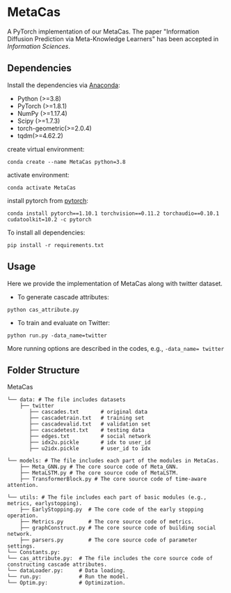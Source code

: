 # MetaCas

A PyTorch implementation of our MetaCas. The paper "Information Diffusion Prediction via Meta-Knowledge Learners" has been accepted in *Information Sciences*.

## Dependencies
Install the dependencies via [Anaconda](https://www.anaconda.com/):
+ Python (>=3.8)
+ PyTorch (>=1.8.1)
+ NumPy (>=1.17.4)
+ Scipy (>=1.7.3)
+ torch-geometric(>=2.0.4)
+ tqdm(>=4.62.2)


create virtual environment:
```
conda create --name MetaCas python=3.8
```

activate environment:
```
conda activate MetaCas
```

install pytorch from [pytorch](https://pytorch.org/get-started/previous-versions/):
```
conda install pytorch==1.10.1 torchvision==0.11.2 torchaudio==0.10.1 cudatoolkit=10.2 -c pytorch
```

To install all dependencies:
```
pip install -r requirements.txt
```

## Usage
Here we provide the implementation of MetaCas along with twitter dataset.

+ To generate cascade attributes:
```
python cas_attribute.py
```

+ To train and evaluate on Twitter:
```
python run.py -data_name=twitter
```
More running options are described in the codes, e.g., `-data_name= twitter`

## Folder Structure

MetaCas
```
└── data: # The file includes datasets
    ├── twitter
       ├── cascades.txt       # original data
       ├── cascadetrain.txt   # training set
       ├── cascadevalid.txt   # validation set
       ├── cascadetest.txt    # testing data
       ├── edges.txt          # social network
       ├── idx2u.pickle       # idx to user_id
       ├── u2idx.pickle       # user_id to idx
       
└── models: # The file includes each part of the modules in MetaCas.
    ├── Meta_GNN.py # The core source code of Meta_GNN.
    ├── MetaLSTM.py # The core source code of MetaLSTM.
    ├── TransformerBlock.py # The core source code of time-aware attention.

└── utils: # The file includes each part of basic modules (e.g., metrics, earlystopping).
    ├── EarlyStopping.py  # The core code of the early stopping operation.
    ├── Metrics.py        # The core source code of metrics.
    ├── graphConstruct.py # The core source code of building social network.
    ├── parsers.py        # The core source code of parameter settings. 
└── Constants.py:     
└── cas_attribute.py:  # The file includes the core source code of constructing cascade attributes.
└── dataLoader.py:     # Data loading.
└── run.py:            # Run the model.
└── Optim.py:          # Optimization.

